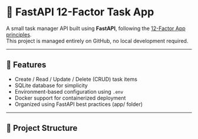 # 🧩 FastAPI 12-Factor Task App

A small task manager API built using **FastAPI**, following the [12-Factor App principles](https://12factor.net/).  
This project is managed entirely on GitHub, no local development required.

---

## 🚀 Features

- Create / Read / Update / Delete (CRUD) task items
- SQLite database for simplicity
- Environment-based configuration using `.env`
- Docker support for containerized deployment
- Organized using FastAPI best practices (app/ folder)

---

## 📁 Project Structure

